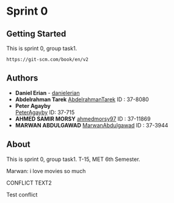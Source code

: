 # Sprint 0

## Getting Started
This is sprint 0, group task1.
```
https://git-scm.com/book/en/v2
```

## Authors
* **Daniel Erian** - [danielerian](https://github.com/danielerian)
* **Abdelrahman Tarek** [AbdelrahmanTarek](https://github.com/AbdelrahmanTarek97) ID : 37-8080
* **Peter Agayby**  
[PeterAgayby](https://github.com/Agayby) ID: 37-715
* **AHMED SAMIR MORSY** [ahmedmorsy97](https://github.com/ahmedmorsy97) ID : 37-11869
* **MARWAN ABDULGAWAD** [MarwanAbdulgawad](https://github.com/MarwanAbdulgawad) ID : 37-3944

## About
This is sprint 0, group task1.
T-15, MET 6th Semester.

Marwan: i love movies so much

CONFLICT TEXT2


Test conflict
